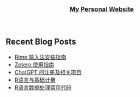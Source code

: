 
</div>  
  

### <div align="center">[My Personal Website](http://www.walton.host)</div>  


<br/>  

## Recent Blog Posts  
<!-- BLOG-POST-LIST:START -->
- [Rime 输入法安装指南](https://walton.host/article/other-005)
- [Zotero 使用指南](https://walton.host/article/zotero)
- [ChatGPT 的注册及相关项目](https://walton.host/article/other-004)
- [R语言与基础计量](https://walton.host/article/r-004)
- [R语言数据处理常用代码](https://walton.host/article/r-002)
<!-- BLOG-POST-LIST:END -->  

